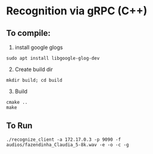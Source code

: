 
# Recognition via gRPC (C++)

## To compile:
1. install google glogs
```
sudo apt install libgoogle-glog-dev
```

2. Create build dir
 ```
 mkdir build; cd build
```
3. Build
```
cmake ..
make
```

## To Run
```
./recognize_client -a 172.17.0.3 -p 9090 -f audios/fazendinha_Claudia_5-8k.wav -e -o -c -g
```
